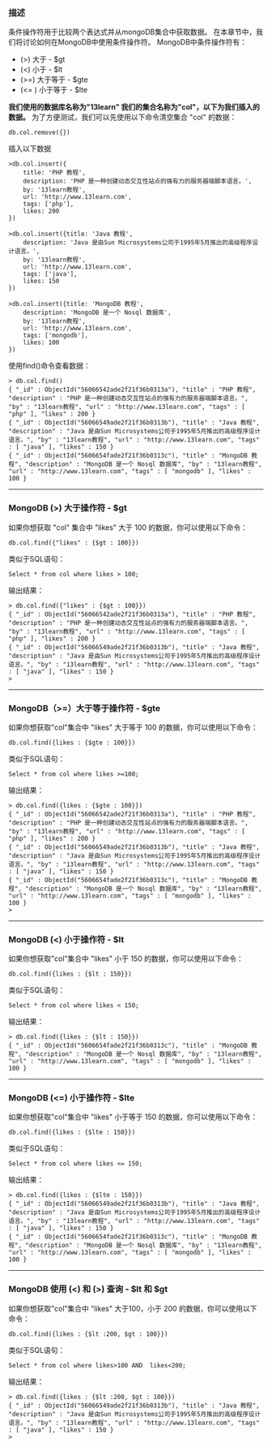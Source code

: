 ### 描述

条件操作符用于比较两个表达式并从mongoDB集合中获取数据。
在本章节中，我们将讨论如何在MongoDB中使用条件操作符。
MongoDB中条件操作符有：

*  (>) 大于 - $gt
*  (<) 小于 - $lt
*  (>=) 大于等于 - $gte
*  (<= ) 小于等于 - $lte

**我们使用的数据库名称为"13learn" 我们的集合名称为"col"，以下为我们插入的数据。**
为了方便测试，我们可以先使用以下命令清空集合 "col" 的数据：
```other
db.col.remove({})
```
插入以下数据
```other
>db.col.insert({
    title: 'PHP 教程', 
    description: 'PHP 是一种创建动态交互性站点的强有力的服务器端脚本语言。',
    by: '13learn教程',
    url: 'http://www.13learn.com',
    tags: ['php'],
    likes: 200
})
```
```other
>db.col.insert({title: 'Java 教程', 
    description: 'Java 是由Sun Microsystems公司于1995年5月推出的高级程序设计语言。',
    by: '13learn教程',
    url: 'http://www.13learn.com',
    tags: ['java'],
    likes: 150
})
```
```other
>db.col.insert({title: 'MongoDB 教程', 
    description: 'MongoDB 是一个 Nosql 数据库',
    by: '13learn教程',
    url: 'http://www.13learn.com',
    tags: ['mongodb'],
    likes: 100
})
```
使用find()命令查看数据：
```other
> db.col.find()
{ "_id" : ObjectId("56066542ade2f21f36b0313a"), "title" : "PHP 教程", "description" : "PHP 是一种创建动态交互性站点的强有力的服务器端脚本语言。", "by" : "13learn教程", "url" : "http://www.13learn.com", "tags" : [ "php" ], "likes" : 200 }
{ "_id" : ObjectId("56066549ade2f21f36b0313b"), "title" : "Java 教程", "description" : "Java 是由Sun Microsystems公司于1995年5月推出的高级程序设计语言。", "by" : "13learn教程", "url" : "http://www.13learn.com", "tags" : [ "java" ], "likes" : 150 }
{ "_id" : ObjectId("5606654fade2f21f36b0313c"), "title" : "MongoDB 教程", "description" : "MongoDB 是一个 Nosql 数据库", "by" : "13learn教程", "url" : "http://www.13learn.com", "tags" : [ "mongodb" ], "likes" : 100 }
```

---

### MongoDB (>) 大于操作符 - $gt

如果你想获取 "col" 集合中 "likes" 大于 100 的数据，你可以使用以下命令：
```other
db.col.find({"likes" : {$gt : 100}})
```
类似于SQL语句：
```other
Select * from col where likes > 100;
```
输出结果：
```other
> db.col.find({"likes" : {$gt : 100}})
{ "_id" : ObjectId("56066542ade2f21f36b0313a"), "title" : "PHP 教程", "description" : "PHP 是一种创建动态交互性站点的强有力的服务器端脚本语言。", "by" : "13learn教程", "url" : "http://www.13learn.com", "tags" : [ "php" ], "likes" : 200 }
{ "_id" : ObjectId("56066549ade2f21f36b0313b"), "title" : "Java 教程", "description" : "Java 是由Sun Microsystems公司于1995年5月推出的高级程序设计语言。", "by" : "13learn教程", "url" : "http://www.13learn.com", "tags" : [ "java" ], "likes" : 150 }
> 
```

---

### MongoDB（>=）大于等于操作符 - $gte

如果你想获取"col"集合中 "likes" 大于等于 100 的数据，你可以使用以下命令：
```other
db.col.find({likes : {$gte : 100}})
```
类似于SQL语句：
```other
Select * from col where likes >=100;
```
输出结果：
```other
> db.col.find({likes : {$gte : 100}})
{ "_id" : ObjectId("56066542ade2f21f36b0313a"), "title" : "PHP 教程", "description" : "PHP 是一种创建动态交互性站点的强有力的服务器端脚本语言。", "by" : "13learn教程", "url" : "http://www.13learn.com", "tags" : [ "php" ], "likes" : 200 }
{ "_id" : ObjectId("56066549ade2f21f36b0313b"), "title" : "Java 教程", "description" : "Java 是由Sun Microsystems公司于1995年5月推出的高级程序设计语言。", "by" : "13learn教程", "url" : "http://www.13learn.com", "tags" : [ "java" ], "likes" : 150 }
{ "_id" : ObjectId("5606654fade2f21f36b0313c"), "title" : "MongoDB 教程", "description" : "MongoDB 是一个 Nosql 数据库", "by" : "13learn教程", "url" : "http://www.13learn.com", "tags" : [ "mongodb" ], "likes" : 100 }
> 
```

---

### MongoDB (<) 小于操作符 - $lt

如果你想获取"col"集合中 "likes" 小于 150 的数据，你可以使用以下命令：
```other
db.col.find({likes : {$lt : 150}})
```
类似于SQL语句：
```other
Select * from col where likes < 150;
```
输出结果：
```other
> db.col.find({likes : {$lt : 150}})
{ "_id" : ObjectId("5606654fade2f21f36b0313c"), "title" : "MongoDB 教程", "description" : "MongoDB 是一个 Nosql 数据库", "by" : "13learn教程", "url" : "http://www.13learn.com", "tags" : [ "mongodb" ], "likes" : 100 }
```

---

### MongoDB (<=) 小于操作符 - $lte

如果你想获取"col"集合中 "likes" 小于等于 150 的数据，你可以使用以下命令：
```other
db.col.find({likes : {$lte : 150}})
```
类似于SQL语句：
```other
Select * from col where likes <= 150;
```
输出结果：
```other
> db.col.find({likes : {$lte : 150}})
{ "_id" : ObjectId("56066549ade2f21f36b0313b"), "title" : "Java 教程", "description" : "Java 是由Sun Microsystems公司于1995年5月推出的高级程序设计语言。", "by" : "13learn教程", "url" : "http://www.13learn.com", "tags" : [ "java" ], "likes" : 150 }
{ "_id" : ObjectId("5606654fade2f21f36b0313c"), "title" : "MongoDB 教程", "description" : "MongoDB 是一个 Nosql 数据库", "by" : "13learn教程", "url" : "http://www.13learn.com", "tags" : [ "mongodb" ], "likes" : 100 }
```

---

### MongoDB 使用 (<) 和 (>) 查询 - $lt 和 $gt

如果你想获取"col"集合中 "likes" 大于100，小于 200 的数据，你可以使用以下命令：
```other
db.col.find({likes : {$lt :200, $gt : 100}})
```
类似于SQL语句：
```other
Select * from col where likes>100 AND  likes<200;
```
输出结果：
```other
> db.col.find({likes : {$lt :200, $gt : 100}})
{ "_id" : ObjectId("56066549ade2f21f36b0313b"), "title" : "Java 教程", "description" : "Java 是由Sun Microsystems公司于1995年5月推出的高级程序设计语言。", "by" : "13learn教程", "url" : "http://www.13learn.com", "tags" : [ "java" ], "likes" : 150 }
> 
```